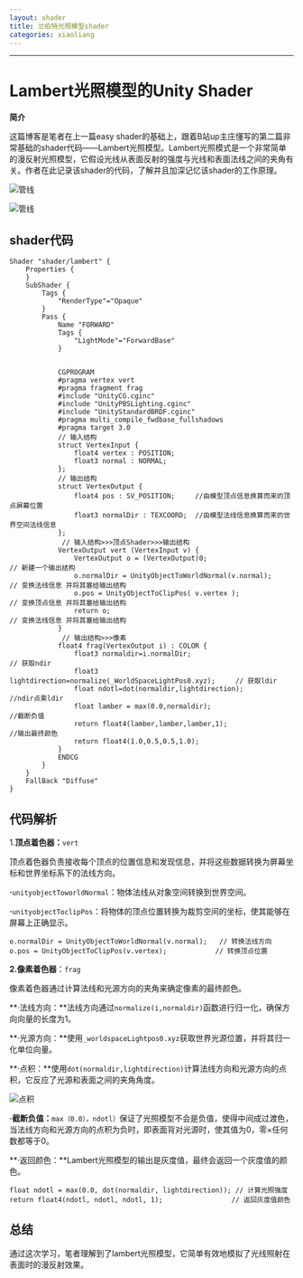```yaml
---
layout: shader
title: 兰伯特光照模型shader
categories: xiaoliang
---
```


------

# Lambert光照模型的Unity Shader

**简介**

这篇博客是笔者在上一篇easy shader的基础上，跟着B站up主庄懂写的第二篇非常基础的shader代码——Lambert光照模型。Lambert光照模式是一个非常简单的漫反射光照模型，它假设光线从表面反射的强度与光线和表面法线之间的夹角有关。作者在此记录该shader的代码，了解并且加深记忆该shader的工作原理。

![管线](https://liangx.work/assets/渲染管线.png)

![管线](https://liangx.work/assets/兰伯特光照.png)

## shader代码

```
Shader "shader/lambert" {
    Properties {
    }
    SubShader {
        Tags {
            "RenderType"="Opaque"
        }
        Pass {
            Name "FORWARD"
            Tags {
                "LightMode"="ForwardBase"
            }
            
            
            CGPROGRAM
            #pragma vertex vert
            #pragma fragment frag
            #include "UnityCG.cginc"
            #include "UnityPBSLighting.cginc"
            #include "UnityStandardBRDF.cginc"
            #pragma multi_compile_fwdbase_fullshadows
            #pragma target 3.0
            // 输入结构
            struct VertexInput {
                float4 vertex : POSITION;
                float3 normal : NORMAL;
            };
            // 输出结构
            struct VertexOutput {
                float4 pos : SV_POSITION;     //由模型顶点信息换算而来的顶点屏幕位置
                float3 normalDir : TEXCOORD;  //由模型法线信息换算而来的世界空间法线信息
            };
             // 输入结构>>>顶点Shader>>>输出结构
            VertexOutput vert (VertexInput v) {
                VertexOutput o = (VertexOutput)0;                               // 新建一个输出结构
                o.normalDir = UnityObjectToWorldNormal(v.normal);               // 变换法线信息 并将其塞给输出结构  
                o.pos = UnityObjectToClipPos( v.vertex );                       // 变换顶点信息 并将其塞给输出结构
                return o;                                                       // 变换法线信息 并将其塞给输出结构
            }
             // 输出结构>>>像素
            float4 frag(VertexOutput i) : COLOR {
                float3 normaldir=i.normalDir;                                  // 获取ndir
                float3 lightdirection=normalize(_WorldSpaceLightPos0.xyz);     // 获取ldir
                float ndotl=dot(normaldir,lightdirection);                     //ndir点乘ldir
                float lamber = max(0.0,normaldir);                             //截断负值
                return float4(lamber,lamber,lamber,1);                         //输出最终颜色
                return float4(1.0,0.5,0.5,1.0);
            }
            ENDCG
        }
    }
    FallBack "Diffuse"
}
```

## 代码解析

1.**顶点着色器：**`vert`

顶点着色器负责接收每个顶点的位置信息和发现信息，并将这些数据转换为屏幕坐标和世界坐标系下的法线方向。

**·**`unityobjectToworldNormal`：物体法线从对象空间转换到世界空间。

**·**`unityobjectToclipPos`：将物体的顶点位置转换为裁剪空间的坐标，使其能够在屏幕上正确显示。

```
o.normalDir = UnityObjectToWorldNormal(v.normal);   // 转换法线方向
o.pos = UnityObjectToClipPos(v.vertex);            // 转换顶点位置
```

**2.像素着色器**：`frag`

像素着色器通过计算法线和光源方向的夹角来确定像素的最终颜色。

**·法线方向：**法线方向通过`normalize(i,normaldir)`函数进行归一化，确保方向向量的长度为1。

**·光源方向：**使用`_worldspaceLightpos0.xyz`获取世界光源位置，并将其归一化单位向量。

**·点积：**使用`dot(normaldir,lightdirection)`计算法线方向和光源方向的点积，它反应了光源和表面之间的夹角角度。

![点积](https://liangx.work/assets/点积.png)

**·截断负值：**`max（0.0），ndotl）`保证了光照模型不会是负值，使得中间成过渡色，当法线方向和光源方向的点积为负时，即表面背对光源时，使其值为0，零×任何数都等于0。

**·返回颜色：**Lambert光照模型的输出是灰度值，最终会返回一个灰度值的颜色。

```
float ndotl = max(0.0, dot(normaldir, lightdirection)); // 计算光照强度
return float4(ndotl, ndotl, ndotl, 1);                 // 返回灰度值颜色
```

## 总结

通过这次学习，笔者理解到了lambert光照模型，它简单有效地模拟了光线照射在表面时的漫反射效果。
